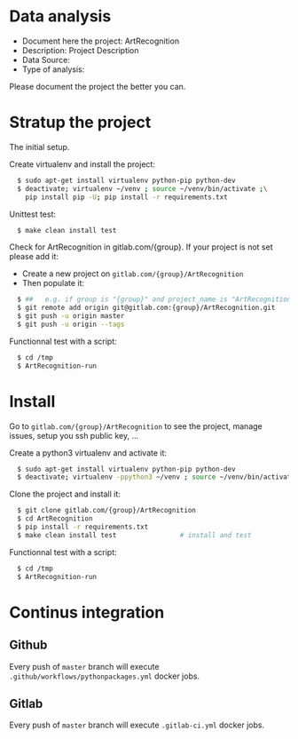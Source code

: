 # Data analysis
- Document here the project: ArtRecognition
- Description: Project Description
- Data Source:
- Type of analysis:

Please document the project the better you can.

# Stratup the project

The initial setup.

Create virtualenv and install the project:
```bash
  $ sudo apt-get install virtualenv python-pip python-dev
  $ deactivate; virtualenv ~/venv ; source ~/venv/bin/activate ;\
    pip install pip -U; pip install -r requirements.txt
```

Unittest test:
```bash
  $ make clean install test
```

Check for ArtRecognition in gitlab.com/{group}.
If your project is not set please add it:

- Create a new project on `gitlab.com/{group}/ArtRecognition`
- Then populate it:

```bash
  $ ##   e.g. if group is "{group}" and project_name is "ArtRecognition"
  $ git remote add origin git@gitlab.com:{group}/ArtRecognition.git
  $ git push -u origin master
  $ git push -u origin --tags
```

Functionnal test with a script:
```bash
  $ cd /tmp
  $ ArtRecognition-run
```
# Install
Go to `gitlab.com/{group}/ArtRecognition` to see the project, manage issues,
setup you ssh public key, ...

Create a python3 virtualenv and activate it:
```bash
  $ sudo apt-get install virtualenv python-pip python-dev
  $ deactivate; virtualenv -ppython3 ~/venv ; source ~/venv/bin/activate
```

Clone the project and install it:
```bash
  $ git clone gitlab.com/{group}/ArtRecognition
  $ cd ArtRecognition
  $ pip install -r requirements.txt
  $ make clean install test                # install and test
```
Functionnal test with a script:
```bash
  $ cd /tmp
  $ ArtRecognition-run
``` 

# Continus integration
## Github 
Every push of `master` branch will execute `.github/workflows/pythonpackages.yml` docker jobs.
## Gitlab
Every push of `master` branch will execute `.gitlab-ci.yml` docker jobs.
